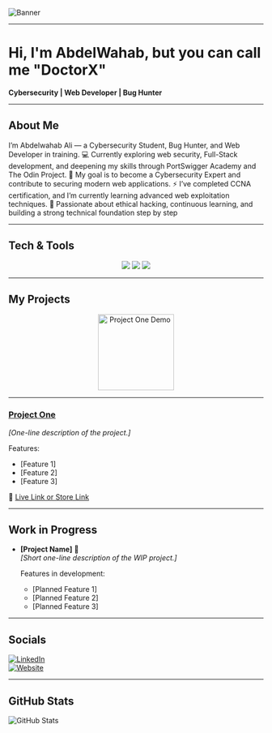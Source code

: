 <!-- ============================= -->
<!--          BANNER SECTION       -->
<!-- ============================= -->

![Banner](https://th.bing.com/th/id/R.4d49eb7ee6fefab3e8b58e97edf00f57?rik=9aZ7Injx%2bqtX%2bw&pid=ImgRaw&r=0)

---

<!-- ============================= -->
<!--          INTRODUCTION         -->
<!-- ============================= -->

# Hi, I'm AbdelWahab, but you can call me "DoctorX" 
**Cybersecurity | Web Developer | Bug Hunter**

---

<!-- ============================= -->
<!--             ABOUT ME          -->
<!-- ============================= -->

## About Me  
I’m Abdelwahab Ali — a Cybersecurity Student, Bug Hunter, and Web Developer in training.
💻 Currently exploring web security, Full-Stack development, and deepening my skills through PortSwigger Academy and The Odin Project.
🎯 My goal is to become a Cybersecurity Expert and contribute to securing modern web applications.
⚡ I’ve completed CCNA certification, and I’m currently learning advanced web exploitation techniques.
🚀 Passionate about ethical hacking, continuous learning, and building a strong technical foundation step by step  

---

<!-- ============================= -->
<!--         TECH & TOOLS          -->
<!-- ============================= -->

## Tech & Tools  

<p align="center">
  <!-- Replace or remove badges as needed -->
  <img src="https://img.shields.io/badge/Skill1-Color?logo=tool&logoColor=white" />
  <img src="https://img.shields.io/badge/Skill2-Color?logo=tool&logoColor=white" />
  <img src="https://img.shields.io/badge/Skill3-Color?logo=tool&logoColor=white" />
</p>

---

<!-- ============================= -->
<!--           MY PROJECTS         -->
<!-- ============================= -->

## My Projects  

<p align="center">
  <!-- Replace GIF with your own or static screenshots -->
  <img src="INSERT_PROJECT1_GIF_URL" width="150" alt="Project One Demo"/>
</p>

---

### [Project One](INSERT_PROJECT_ONE_LINK)  
_[One-line description of the project.]_  

 Features:  
- [Feature 1]  
- [Feature 2]  
- [Feature 3]  

🔗 [Live Link or Store Link](INSERT_LINK_HERE)  


---

<!-- ============================= -->
<!--           WIP PROJECTS        -->
<!-- ============================= -->

## Work in Progress  

- **[Project Name]** 🎯  
  _[Short one-line description of the WIP project.]_  

  Features in development:  
  - [Planned Feature 1]  
  - [Planned Feature 2]  
  - [Planned Feature 3]  

---

<!-- ============================= -->
<!--          CONNECT WITH ME      -->
<!-- ============================= -->

## Socials

[![LinkedIn](https://img.shields.io/badge/LinkedIn-0077B5?logo=linkedin&logoColor=white)](INSERT_LINKEDIN_URL)  
[![Website](https://img.shields.io/badge/Website-000000?logo=About.me&logoColor=white)](INSERT_PERSONAL_SITE_URL)  

---

<!-- ============================= -->
<!--           GITHUB STATS        -->
<!-- ============================= -->

## GitHub Stats  

![GitHub Stats](https://github-readme-stats.vercel.app/api?username=YOUR_GITHUB_USERNAME&show_icons=true&theme=tokyonight)
